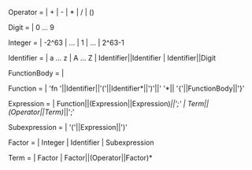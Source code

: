 Operator = 
    | +
    | -
    | *
    | /
    | ()

Digit = 
    | 0 ... 9

Integer =
    | -2^63
    | ...
    | 1
    | ...
    | 2^63-1

Identifier =
    | a ... z
    | A ... Z
    | Identifier||Identifier
    | Identifier||Digit

FunctionBody =
    |

Function = 
    | 'fn '||Identifier||'('||Identifier*||')'||' '*||
        '{'||FunctionBody||'}'

Expression =
    | Function||(Expression||Expression)*||';'
    | Term||(Operator||Term)*||';'

Subexpression =
    | '('||Expression||')'

Factor =
    | Integer
    | Identifier
    | Subexpression

Term =
    | Factor
    | Factor||(Operator||Factor)*
